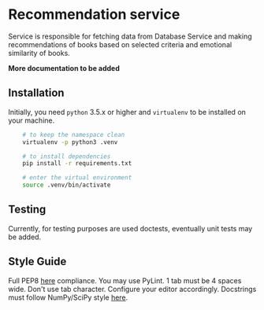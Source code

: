 # Recommendation service

Service is responsible for fetching data from Database Service and making recommendations of books based on selected criteria and emotional similarity of books.

**More documentation to be added**

## Installation

Initially, you need `python` 3.5.x or higher and `virtualenv` to be installed on your machine.

```bash
    # to keep the namespace clean
    virtualenv -p python3 .venv

    # to install dependencies
    pip install -r requirements.txt

    # enter the virtual environment
    source .venv/bin/activate
```

## Testing

Currently, for testing purposes are used doctests, eventually unit tests may be added.


## Style Guide

Full PEP8 [here](https://www.python.org/dev/peps/pep-0008/) compliance. You may use PyLint. 1 tab must be 4 spaces wide. Don't use tab character. Configure your editor accordingly. Docstrings must follow NumPy/SciPy style [here](https://github.com/numpy/numpy/blob/master/doc/HOWTO_DOCUMENT.rst.txt).
